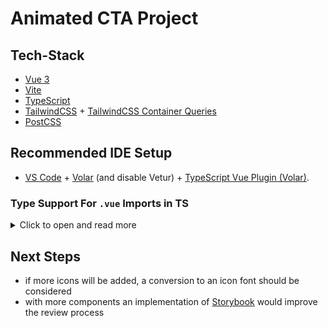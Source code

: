 # Animated CTA Project

## Tech-Stack

- [Vue 3](https://v3.vuejs.org/)
- [Vite](https://vitejs.dev/)
- [TypeScript](https://www.typescriptlang.org/)
- [TailwindCSS](https://tailwindcss.com/) + [TailwindCSS Container Queries](https://github.com/tailwindlabs/tailwindcss-container-queries)
- [PostCSS](https://postcss.org/)

## Recommended IDE Setup

- [VS Code](https://code.visualstudio.com/) + [Volar](https://marketplace.visualstudio.com/items?itemName=Vue.volar) (and disable Vetur) + [TypeScript Vue Plugin (Volar)](https://marketplace.visualstudio.com/items?itemName=Vue.vscode-typescript-vue-plugin).

### Type Support For `.vue` Imports in TS

<details>
  <summary>Click to open and read more</summary>
  
TypeScript cannot handle type information for `.vue` imports by default, so we replace the `tsc` CLI with `vue-tsc` for type checking. In editors, we need [TypeScript Vue Plugin (Volar)](https://marketplace.visualstudio.com/items?itemName=Vue.vscode-typescript-vue-plugin) to make the TypeScript language service aware of `.vue` types.

If the standalone TypeScript plugin doesn't feel fast enough to you, Volar has also implemented a [Take Over Mode](https://github.com/johnsoncodehk/volar/discussions/471#discussioncomment-1361669) that is more performant. You can enable it by the following steps:

1. Disable the built-in TypeScript Extension
   - Run `Extensions: Show Built-in Extensions` from VSCode's command palette
   - Find `TypeScript and JavaScript Language Features`, right click and select `Disable (Workspace)`
2. Reload the VSCode window by running `Developer: Reload Window` from the command palette.

</details>

## Next Steps

- if more icons will be added, a conversion to an icon font should be considered
- with more components an implementation of [Storybook](https://storybook.js.org/docs/vue/get-started/introduction) would improve the review process
